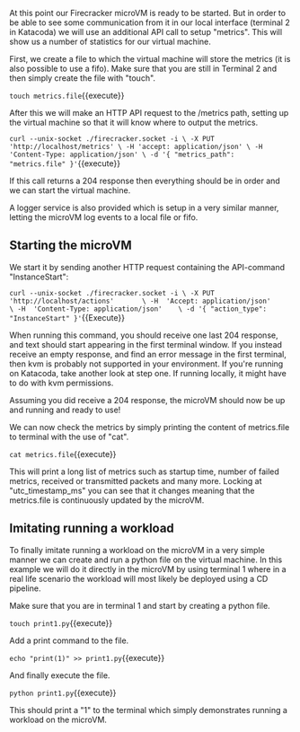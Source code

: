At this point our Firecracker microVM is ready to be started. But in order to be able to see some communication from it in our local interface (terminal 2 in Katacoda) we will use an additional API call to setup "metrics". This will show us a number of statistics for our virtual machine.

First, we create a file to which the virtual machine will store the metrics (it is also possible to use a fifo). Make sure that you are still in Terminal 2 and then simply create the file with "touch".

`touch metrics.file`{{execute}}

After this we will make an HTTP API request to the /metrics path, setting up the virtual machine so that it will know where to output the metrics. 

`curl --unix-socket ./firecracker.socket -i \
    -X PUT 'http://localhost/metrics' \
    -H 'accept: application/json' \
    -H 'Content-Type: application/json' \
    -d '{
             "metrics_path": "metrics.file"
    }'`{{execute}}

If this call returns a 204 response then everything should be in order and we can start the virtual machine. 

A logger service is also provided which is setup in a very similar manner, letting the microVM log events to a local file or fifo.

## Starting the microVM

We start it by sending another HTTP request containing the API-command "InstanceStart":

`curl --unix-socket ./firecracker.socket -i \
  -X PUT 'http://localhost/actions'       \
  -H  'Accept: application/json'          \
  -H  'Content-Type: application/json'    \
  -d '{
      "action_type": "InstanceStart"
   }'`{{Execute}}

When running this command, you should receive one last 204 response, and text should start appearing in the first terminal window. If you instead receive an empty response, and find an error message in the first terminal, then kvm is probably not supported in your environment. If you're running on Katacoda, take another look at step one. If running locally, it might have to do with kvm permissions. 

Assuming you did receive a 204 response, the microVM should now be up and running and ready to use!

We can now check the metrics by simply printing the content of metrics.file to terminal with the use of "cat".

`cat metrics.file`{{execute}}

This will print a long list of metrics such as startup time, number of failed metrics, received or transmitted packets and many more. Locking at "utc_timestamp_ms" you can see that it changes meaning that the metrics.file is continuously updated by the microVM.

## Imitating running a workload

To finally imitate running a workload on the microVM in a very simple manner we can create and run a python file on the virtual machine. In this example we will do it directly in the microVM by using terminal 1 where in a real life scenario the workload will most likely be deployed using a CD pipeline.

Make sure that you are in terminal 1 and start by creating a python file.

`touch print1.py`{{execute}}

Add a print command to the file.

`echo "print(1)" >> print1.py`{{execute}}

And finally execute the file.

`python print1.py`{{execute}}

This should print a "1" to the terminal which simply demonstrates running a workload on the microVM.